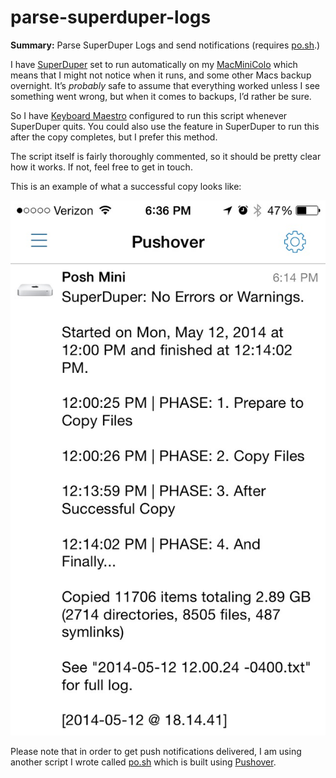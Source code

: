 parse-superduper-logs
=====================

**Summary:** Parse SuperDuper Logs and send notifications (requires [po.sh][1].)

I have [SuperDuper][] set to run automatically on my [MacMiniColo][] which means that I might not notice when it runs, and some other Macs backup overnight. It’s _probably_ safe to assume that everything worked unless I see something went wrong, but when it comes to backups, I’d rather be sure.

So I have [Keyboard Maestro][] configured to run this script whenever SuperDuper quits. You could also use the feature in SuperDuper to run this after the copy completes, but I prefer this method.

The script itself is fairly thoroughly commented, so it should be pretty clear how it works. If not, feel free to get in touch.

This is an example of what a successful copy looks like:

![](pushover-superduper-640x1086.png)

Please note that in order to get push notifications delivered, I am using another script I wrote called [po.sh][1] which is built using [Pushover](https://pushover.net).


[MacMiniColo]: http://macminicolo.net/
[SuperDuper]: http://www.shirt-pocket.com/superduper/
[1]:	https://github.com/tjluoma/po.sh
[Keyboard Maestro]: http://www.keyboardmaestro.com/main/
